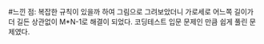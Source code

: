 #느낀 점: 
복잡한 규칙이 있을까 하여 그림으로 그려보았더니 가로세로 어느쪽 길이가 더 길든 상관없이 M*N-1로 해결이 되었다.
코딩테스트 입문 문제인 만큼 쉽게 풀린 문제였다.

